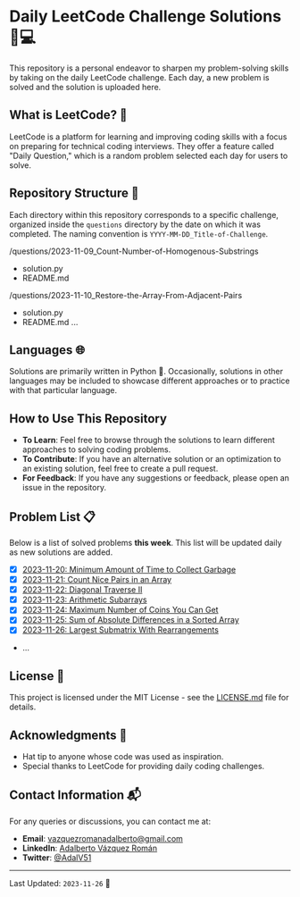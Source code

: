 # Daily LeetCode Challenge Solutions 🧠💻

This repository is a personal endeavor to sharpen my problem-solving skills by taking on the daily LeetCode challenge. Each day, a new problem is solved and the solution is uploaded here.

## What is LeetCode? 🤔

LeetCode is a platform for learning and improving coding skills with a focus on preparing for technical coding interviews. They offer a feature called "Daily Question," which is a random problem selected each day for users to solve.

## Repository Structure 📁

Each directory within this repository corresponds to a specific challenge, organized inside the `questions` directory by the date on which it was completed. The naming convention is `YYYY-MM-DD_Title-of-Challenge`.

/questions/2023-11-09_Count-Number-of-Homogenous-Substrings
- solution.py
- README.md

/questions/2023-11-10_Restore-the-Array-From-Adjacent-Pairs
- solution.py
- README.md
...

## Languages 🌐

Solutions are primarily written in Python 🐍. Occasionally, solutions in other languages may be included to showcase different approaches or to practice with that particular language.

## How to Use This Repository

- **To Learn**: Feel free to browse through the solutions to learn different approaches to solving coding problems.
- **To Contribute**: If you have an alternative solution or an optimization to an existing solution, feel free to create a pull request.
- **For Feedback**: If you have any suggestions or feedback, please open an issue in the repository.

## Problem List 📋

Below is a list of solved problems **this week**. This list will be updated daily as new solutions are added.

- [x] [2023-11-20: Minimum Amount of Time to Collect Garbage](/questions/2023-11-20_Minimum-Amount-of-Time-to-Collect-Garbage/)
- [x] [2023-11-21: Count Nice Pairs in an Array](/questions/2023-11-21_Count-Nice-Pairs-in-an-Array/)
- [x] [2023-11-22: Diagonal Traverse II](/questions/2023-11-22_Diagonal-Traverse-II/)
- [x] [2023-11-23: Arithmetic Subarrays](/questions/2023-11-23_Arithmetic-Subarrays/)
- [x] [2023-11-24: Maximum Number of Coins You Can Get](/questions/2023-11-24_Maximum-Number-of-Coins-You-Can-Get/)
- [x] [2023-11-25: Sum of Absolute Differences in a Sorted Array](/questions/2023-11-25_Sum-of-Absolute-Differences-in-a-Sorted-Array/)
- [x] [2023-11-26: Largest Submatrix With Rearrangements](/questions/2023-11-26_Largest-Submatrix-with-Rearrangements/)
- ...

## License 📄

This project is licensed under the MIT License - see the [LICENSE.md](LICENSE.md) file for details.

## Acknowledgments 👏

- Hat tip to anyone whose code was used as inspiration.
- Special thanks to LeetCode for providing daily coding challenges.

## Contact Information 📬

For any queries or discussions, you can contact me at:

- **Email**: [vazquezromanadalberto@gmail.com](mailto:vazquezromanadalberto@gmail.com)
- **LinkedIn**: [Adalberto Vázquez Román](https://www.linkedin.com/in/adalberto-v%C3%A1zquez-rom%C3%A1n-2468811b2/)
- **Twitter**: [@AdalV51](https://twitter.com/AdalV51)

---

Last Updated: `2023-11-26` 📆
